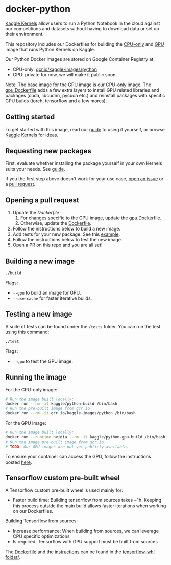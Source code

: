 # docker-python

[Kaggle Kernels](https://www.kaggle.com/kernels) allow users to run a Python Notebook in the cloud against our competitions and datasets without having to download data or set up their environment.

This repository includes our Dockerfiles for building the [CPU-only](Dockerfile) and [GPU](gpu.Dockerfile) image that runs Python Kernels on Kaggle.

Our Python Docker images are stored on Google Container Registry at:

* CPU-only: [gcr.io/kaggle-images/python](https://gcr.io/kaggle-images/python)
* GPU: private for now, we will make it public soon.

Note: The base image for the GPU image is our CPU-only image. The [gpu.Dockerfile](gpu.Dockerfile) adds a few extra layers to install GPU related libraries and packages (cuda, libcudnn, pycuda etc.) and reinstall packages with specific GPU builds (torch, tensorflow and a few mores).

## Getting started

To get started with this image, read our [guide](http://blog.kaggle.com/2016/02/05/how-to-get-started-with-data-science-in-containers/) to using it yourself, or browse [Kaggle Kernels](https://www.kaggle.com/kernels) for ideas.

## Requesting new packages

First, evaluate whether installing the package yourself in your own Kernels suits your needs. See [guide](https://github.com/Kaggle/docker-python/wiki/Missing-Packages).

If you the first step above doesn't work for your use case, [open an issue](https://github.com/Kaggle/docker-python/issues/new) or a [pull request](https://github.com/Kaggle/docker-python/pulls).

## Opening a pull request

1. Update the *Dockerfile*
    1. For changes specific to the GPU image, update the [gpu.Dockerfile](gpu.Dockerfile).
    1. Otherwise, update the [Dockerfile](Dockerfile).
1. Follow the instructions below to build a new image.
1. Add tests for your new package. See this [example](https://github.com/Kaggle/docker-python/blob/master/tests/test_fastai.py).
1. Follow the instructions below to test the new image.
1. Open a PR on this repo and you are all set!

## Building a new image

```sh
./build
```

Flags:

* `--gpu` to build an image for GPU.
* `--use-cache` for faster iterative builds.

## Testing a new image

A suite of tests can be found under the `/tests` folder. You can run the test using this command:

```sh
./test
```

Flags:

* `--gpu` to test the GPU image.

## Running the image

For the CPU-only image:

```sh
# Run the image built locally:
docker run --rm -it kaggle/python-build /bin/bash
# Run the pre-built image from gcr.io
docker run --rm -it gcr.io/kaggle-images/python /bin/bash
```

For the GPU image:

```sh
# Run the image built locally:
docker run --runtime nvidia --rm -it kaggle/python-gpu-build /bin/bash
# Run the image pre-built image from gcr.io
# TODO: Our GPU images are not yet publicly available.
```

To ensure your container can access the GPU, follow the instructions posted [here](https://github.com/Kaggle/docker-python/issues/361#issuecomment-448093930).

## Tensorflow custom pre-built wheel

A Tensorflow custom pre-built wheel is used mainly for:

* Faster build time: Building tensorflow from sources takes ~1h. Keeping this process outside the main build allows faster iterations when working on our Dockerfiles.

Building Tensorflow from sources:

* Increase performance: When building from sources, we can leverage CPU specific optimizations
* Is required: Tensorflow with GPU support must be built from sources

The [Dockerfile](tensorflow-whl/Dockerfile) and the [instructions](tensorflow-whl/README.md) can be found in the [tensorflow-whl folder/](tensorflow-whl/).
